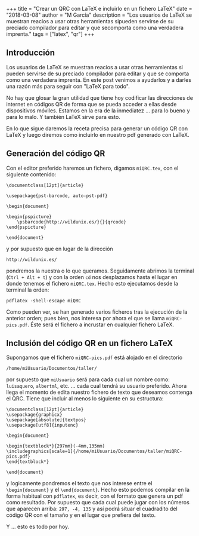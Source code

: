 +++
title = "Crear un QRC con LaTeX e incluirlo en un fichero LaTeX"
date =  "2018-03-08"
author =  "M García"
description = "Los usuarios de LaTeX se muestran reacios a usar otras herramientas sipueden servirse de su preciado compilador para editar y que secomporta como una verdadera imprenta."
tags = ["latex", "qr"]
+++

## Introducción

Los usuarios de LaTeX se muestran reacios a usar otras herramientas si
pueden servirse de su preciado compilador para editar y que se
comporta como una verdadera imprenta. En este post venimos a ayudarlos
y a darles una razón más para seguir con "LaTeX para todo".

No hay que glosar la gran utilidad que tiene hoy codificar las
direcciones de internet en códigos QR de forma que se pueda acceder a
ellas desde dispositivos móviles. Estamos en la era de la inmediatez
... para lo bueno y para lo malo. Y también LaTeX sirve para esto.

En lo que sigue daremos la receta precisa para generar un código QR
con LaTeX y luego diremos como incluirlo en nuestro pdf generado con
LaTeX.

## Generación del código QR

Con el editor preferido haremos un fichero, digamos `miQRC.tex`, con
el siguiente contenido:

	\documentclass[12pt]{article}

	\usepackage{pst-barcode, auto-pst-pdf}

	\begin{document}

	\begin{pspicture}
		\psbarcode{http://wildunix.es/}{}{qrcode}
	\end{pspicture}

	\end{document}

y por supuesto que en lugar de la dirección

	http://wildunix.es/ 

pondremos la nuestra o lo que queramos. Seguidamente abrimos la
terminal (`Ctrl + Alt + t`) y con la orden `cd` nos desplazamos hasta
el lugar en donde tenemos el fichero `miQRC.tex`. Hecho esto
ejecutamos desde la terminal la orden:

	pdflatex -shell-escape miQRC

Como pueden ver, se han generado varios ficheros tras la ejecución de
la anterior orden; pues bien, nos interesa por ahora el que se llama
`miQRC-pics.pdf`. Éste será el fichero a incrustar en cualquier
fichero LaTeX.

## Inclusión del código QR en un fichero LaTeX

Supongamos que el fichero `miQRC-pics.pdf` está alojado en el directorio

	/home/miUsuario/Documentos/taller/

por supuesto que `miUsuario` será para cada cual un nombre como:
`luisaquero`, `albertml`, etc. ... cada cual tendrá su usuario
preferido. Ahora llega el momento de edita nuestro fichero de texto
que deseamos contenga el QRC. Tiene que incluir al menos lo siguiente
en su estructura:

    \documentclass[12pt]{article}
    \usepackage{graphicx}
    \usepackage[absolute]{textpos}
    \usepackage[utf8]{inputenc}
    
    \begin{document}
    
    \begin{textblock*}{297mm}(-4mm,135mm)
    \includegraphics[scale=1]{/home/miUsuario/Documentos/taller/miQRC-pics.pdf}
    \end{textblock*}
    
	\end{document}

y logicamente pondremos el texto que nos interese entre el
`\begin{document}` y el `\end{document}`. Hecho esto podemos compilar
en la forma habitual con `pdflatex`, es decir, con el formato que
genera un pdf como resultado. Por supuesto que cada cual puede jugar
con los números que aparecen arriba: `297, -4, 135` y así podrá situar
el cuadradito del código QR con el tamaño y en el lugar que prefiera
del texto.

Y ... esto es todo por hoy.
